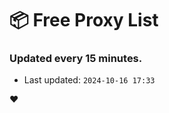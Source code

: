 # :package: Free Proxy List
### Updated every 15 minutes.

- Last updated: `2024-10-16 17:33`

:heart:
